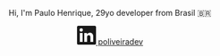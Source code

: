<p align="center">
  Hi, I'm Paulo Henrique, 29yo developer from Brasil 🇧🇷
  </p>


<a href="https://www.linkedin.com/in/poliveiradev/">
  <p align="center">
  <svg xmlns="http://www.w3.org/2000/svg" width="34" height="34" viewBox="0 0 34 34" class="global-nav__logo">
           <path d="M34,2.5v29A2.5,2.5,0,0,1,31.5,34H2.5A2.5,2.5,0,0,1,0,31.5V2.5A2.5,2.5,0,0,1,2.5,0h29A2.5,2.5,0,0,1,34,2.5ZM10,13H5V29h5Zm.45-5.5A2.88,2.88,0,0,0,7.59,4.6H7.5a2.9,2.9,0,0,0,0,5.8h0a2.88,2.88,0,0,0,2.95-2.81ZM29,19.28c0-4.81-3.06-6.68-6.1-6.68a5.7,5.7,0,0,0-5.06,2.58H17.7V13H13V29h5V20.49a3.32,3.32,0,0,1,3-3.58h.19c1.59,0,2.77,1,2.77,3.52V29h5Z" fill="currentColor"></path></svg> poliveiradev
  </p></a>
